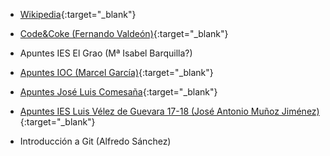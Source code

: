 - [Wikipedia](https://es.wikipedia.org/){:target="_blank"}

- [Code&Coke (Fernando Valdeón)](http://entornos.codeandcoke.com/doku.php?id=start){:target="_blank"}

- Apuntes IES El Grao (Mª Isabel Barquilla?)

- [Apuntes IOC (Marcel García)](https://ioc.xtec.cat/materials/FP/Recursos/fp_dam_m05_/web/fp_dam_m05_htmlindex/index.html){:target="_blank"}

- [Apuntes José Luis Comesaña](https://www.sitiolibre.com/){:target="_blank"}

- [Apuntes IES Luis Vélez de Guevara 17-18 (José Antonio Muñoz Jiménez)](http://jamj2000.github.io/slides/2017/09/05/entornosdesarrollo/){:target="_blank"}

- Introducción a Git (Alfredo Sánchez)
